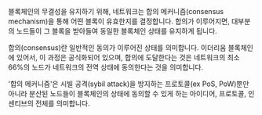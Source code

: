 
블록체인의 무결성을 유지하기 위해, 네트워크는 합의 메커니즘(consensus mechanism)을 통해 어떤 블록이 유효한지를 결정합니다. 합의가 이루어지면, 대부분의 노드들이 그 블록을 받아들여 동일한 블록체인 상태를 유지하게 됩니다.

합의(consensus)란 일반적인 동의가 이루어진 상태를 의미합니다. 이더리움 블록체인에 있어서, 이 과정은 공식화되어 있으며, 합의에 도달한다는 것은 네트워크의 최소 66%의 노드가 네트워크의 전역 상태에 동의한다는 것을 의미합니다.

'합의 메커니즘'은 시빌 공격(sybil attack)을 방지하는 프로토콜(ex PoS, PoW)뿐만 아니라 분산된 노드들이 블록체인의 상태에 동의할 수 있게 하는 아이디어, 프로토콜, 인센티브의 전체를 의미합니다.